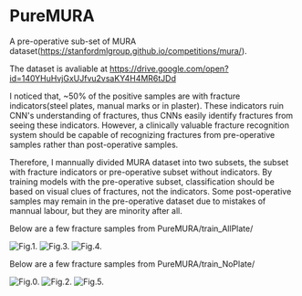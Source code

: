 # PureMURA
A pre-operative sub-set of MURA dataset(https://stanfordmlgroup.github.io/competitions/mura/).

The dataset is avaliable at https://drive.google.com/open?id=140YHuHvjGxUJfvu2vsaKY4H4MR6tJDd

I noticed that, ~50% of the positive samples are with fracture indicators(steel plates, manual marks or in plaster). These indicators ruin CNN's understanding of fractures, thus CNNs easily identify fractures from seeing these indicators. However, a clinically valuable fracture recognition system should be capable of recognizing fractures from pre-operative samples rather than post-operative samples. 

Therefore, I mannually divided MURA dataset into two subsets, the subset with fracture indicators or pre-operative subset without indicators. By training models with the pre-operative subset, classification should be based on visual clues of fractures, not the indicators. Some post-operative samples may remain in the pre-operative dataset due to mistakes of mannual labour, but they are minority after all.

Below are a few fracture samples from PureMURA/train_AllPlate/

![Fig.1.](https://github.com/huangyjhust/PureMURA/blob/master/samples/1_Plaster.png)
![Fig.3.](https://github.com/huangyjhust/PureMURA/blob/master/samples/2_Plate.png)
![Fig.4.](https://github.com/huangyjhust/PureMURA/blob/master/samples/3_Mark.png)

Below are a few fracture samples from PureMURA/train_NoPlate/

![Fig.0.](https://github.com/huangyjhust/PureMURA/blob/master/samples/1_NoPlate.png)
![Fig.2.](https://github.com/huangyjhust/PureMURA/blob/master/samples/2_NoPlate.png)
![Fig.5.](https://github.com/huangyjhust/PureMURA/blob/master/samples/3_NoPlate.png)
